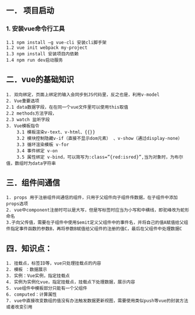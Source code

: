 ## 一．	项目启动
### 1.	安装vue命令行工具
    1.1 npm install –g vue-cli 安装cli脚手架
    1.2 vue init webpack my-project
    1.3 npm install 安装项目内依赖
    1.4 npm run dev启动服务
## 二．vue的基础知识
    1. 双向绑定，页面上绑定的输入会同步到JS代码里，反之也是，利用v-model
    2. Vue重要选项
    2.1 data数据字段，在在同一个vue文件里可以使用this取值
    2.2 methods方法字段，
    2.3 watch 监听字段
    3. Vue模板指令
        3.1 模板渲染v-text、v-html、{{}}
        3.2 模块控制隐藏v-if（直接不显示dom元素） 、v-show（通过display-none）
        3.3 循环渲染模板 v-for
        3.4 事件绑定 v-on 
        3.5 属性绑定 v-bind，可以简写为:class=”{red:isred}”,当为对象时，为布尔值，数组时为data字符串
## 三．组件间通信
    1. props 用于注册组件间通信的组件，只用于父组件向子组件传数据，在子组件中添加props选项
    2. vue中component注册时可以是大写，但是写标签时应当为小写和中横线，即驼峰改为蛇形命名
    3.子向父传值，需要在子组件中使用$emit定义父组件中的事件名，并将自己的值A赋值给父组件指定事件函数的参数B，再将参数B赋值给父组件的注册的值C，最后在父组件中处理数据C
## 四．知识点：
    1. 挂载点，标签ID等，vue只处理挂载点的内容
    2. 模板 ：数据展示
    3. 实例：Vue实例，指定挂载点
    4. 实例为实例化vue，指定挂载点，挂载点下处理数据，展示内容
    5. vue组件中模板部分只能有一个父组件
    6. computed：计算属性
    7. vue中直接改变数组的值没有办法触发数据更新视图，需要使用类似push等vue的封装方法或者改变引用
    
